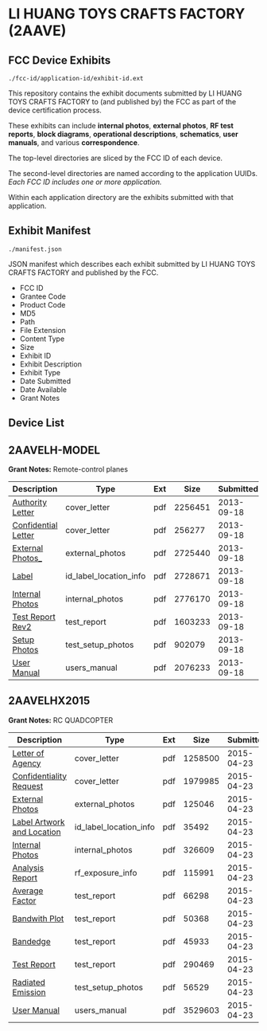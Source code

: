 # LI HUANG TOYS CRAFTS FACTORY (2AAVE)
## FCC Device Exhibits

```
./fcc-id/application-id/exhibit-id.ext
```

This repository contains the exhibit documents submitted by LI HUANG TOYS CRAFTS FACTORY to (and published by) the FCC as part of the device certification process.

These exhibits can include **internal photos**, **external photos**, **RF test reports**, **block diagrams**, **operational descriptions**, **schematics**, **user manuals**, and various **correspondence**.

The top-level directories are sliced by the FCC ID of each device.

The second-level directories are named according to the application UUIDs. *Each FCC ID includes one or more application.*

Within each application directory are the exhibits submitted with that application. 

## Exhibit Manifest

```
./manifest.json
```

JSON manifest which describes each exhibit submitted by LI HUANG TOYS CRAFTS FACTORY and published by the FCC.

- FCC ID
- Grantee Code
- Product Code
- MD5
- Path
- File Extension
- Content Type
- Size
- Exhibit ID
- Exhibit Description
- Exhibit Type
- Date Submitted
- Date Available
- Grant Notes

## Device List
## 2AAVELH-MODEL
**Grant Notes:** Remote-control planes

| Description | Type | Ext | Size | Submitted | Available |
| ----------- | ---- | --- | ---- | --------- | --------- |
| [Authority Letter](2AAVELH-MODEL/e3deee277e8f7dd4af50ce0bc196fa03/2075346.pdf) | cover_letter | pdf | 2256451 | 2013-09-18 | 2013-09-18 |
| [Confidential Letter](2AAVELH-MODEL/e3deee277e8f7dd4af50ce0bc196fa03/2075347.pdf) | cover_letter | pdf | 256277 | 2013-09-18 | 2013-09-18 |
| [External Photos_](2AAVELH-MODEL/e3deee277e8f7dd4af50ce0bc196fa03/2075348.pdf) | external_photos | pdf | 2725440 | 2013-09-18 | 2013-09-18 |
| [Label](2AAVELH-MODEL/e3deee277e8f7dd4af50ce0bc196fa03/2075349.pdf) | id_label_location_info | pdf | 2728671 | 2013-09-18 | 2013-09-18 |
| [Internal Photos](2AAVELH-MODEL/e3deee277e8f7dd4af50ce0bc196fa03/2075350.pdf) | internal_photos | pdf | 2776170 | 2013-09-18 | 2013-09-18 |
| [Test Report Rev2](2AAVELH-MODEL/e3deee277e8f7dd4af50ce0bc196fa03/2075353.pdf) | test_report | pdf | 1603233 | 2013-09-18 | 2013-09-18 |
| [Setup Photos](2AAVELH-MODEL/e3deee277e8f7dd4af50ce0bc196fa03/2075354.pdf) | test_setup_photos | pdf | 902079 | 2013-09-18 | 2013-09-18 |
| [User Manual](2AAVELH-MODEL/e3deee277e8f7dd4af50ce0bc196fa03/2075355.pdf) | users_manual | pdf | 2076233 | 2013-09-18 | 2013-09-18 |
## 2AAVELHX2015
**Grant Notes:** RC QUADCOPTER

| Description | Type | Ext | Size | Submitted | Available |
| ----------- | ---- | --- | ---- | --------- | --------- |
| [Letter of Agency](2AAVELHX2015/af7fa0a76d8fab0bbe753153bfa4cbba/2593966.pdf) | cover_letter | pdf | 1258500 | 2015-04-23 | 2015-04-23 |
| [Confidentiality Request](2AAVELHX2015/af7fa0a76d8fab0bbe753153bfa4cbba/2593967.pdf) | cover_letter | pdf | 1979985 | 2015-04-23 | 2015-04-23 |
| [External Photos](2AAVELHX2015/af7fa0a76d8fab0bbe753153bfa4cbba/2593977.pdf) | external_photos | pdf | 125046 | 2015-04-23 | 2015-04-23 |
| [Label Artwork and Location](2AAVELHX2015/af7fa0a76d8fab0bbe753153bfa4cbba/2593978.pdf) | id_label_location_info | pdf | 35492 | 2015-04-23 | 2015-04-23 |
| [Internal Photos](2AAVELHX2015/af7fa0a76d8fab0bbe753153bfa4cbba/2593981.pdf) | internal_photos | pdf | 326609 | 2015-04-23 | 2015-04-23 |
| [Analysis Report](2AAVELHX2015/af7fa0a76d8fab0bbe753153bfa4cbba/2593980.pdf) | rf_exposure_info | pdf | 115991 | 2015-04-23 | 2015-04-23 |
| [Average Factor](2AAVELHX2015/af7fa0a76d8fab0bbe753153bfa4cbba/2593972.pdf) | test_report | pdf | 66298 | 2015-04-23 | 2015-04-23 |
| [Bandwith Plot](2AAVELHX2015/af7fa0a76d8fab0bbe753153bfa4cbba/2593973.pdf) | test_report | pdf | 50368 | 2015-04-23 | 2015-04-23 |
| [Bandedge](2AAVELHX2015/af7fa0a76d8fab0bbe753153bfa4cbba/2593974.pdf) | test_report | pdf | 45933 | 2015-04-23 | 2015-04-23 |
| [Test Report](2AAVELHX2015/af7fa0a76d8fab0bbe753153bfa4cbba/2593975.pdf) | test_report | pdf | 290469 | 2015-04-23 | 2015-04-23 |
| [Radiated Emission](2AAVELHX2015/af7fa0a76d8fab0bbe753153bfa4cbba/2593976.pdf) | test_setup_photos | pdf | 56529 | 2015-04-23 | 2015-04-23 |
| [User Manual](2AAVELHX2015/af7fa0a76d8fab0bbe753153bfa4cbba/2593968.pdf) | users_manual | pdf | 3529603 | 2015-04-23 | 2015-04-23 |

